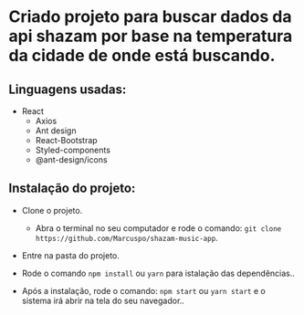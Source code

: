 # Criado projeto para buscar dados da api shazam por base na temperatura da cidade de onde está buscando.

## Linguagens usadas:

 - React
    - Axios
    - Ant design
    - React-Bootstrap
    - Styled-components
    - @ant-design/icons

## Instalação do projeto: 

- Clone o projeto.
    - Abra o terminal no seu computador e rode o comando: `git clone https://github.com/Marcuspo/shazam-music-app`.

- Entre na pasta do projeto.

- Rode o comando `npm install` ou `yarn` para istalação das dependências..

- Após a instalação, rode o comando: `npm start` ou `yarn start` e o sistema irá abrir na tela do seu navegador..